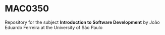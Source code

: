 # MAC0350
Repository for the subject **Introduction to Software Development** by João Eduardo Ferreira at the University of São Paulo
